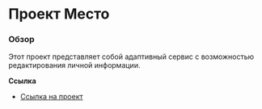 # Проект Место

### Обзор

Этот проект представляет собой адаптивный сервис с возможностью редактирования личной информации.

**Ссылка**

* [Ссылка на проект](https://www.figma.com/file/2cn9N9jSkmxD84oJik7xL7/JavaScript.-Sprint-4?node-id=0%3A1)

